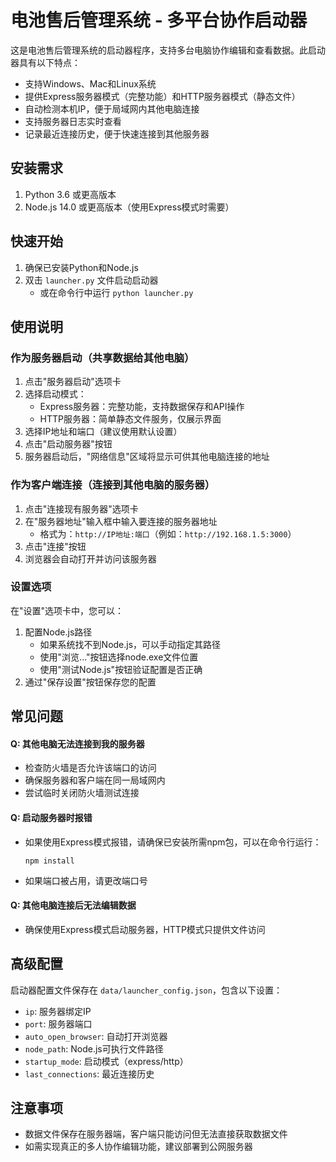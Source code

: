 # 电池售后管理系统 - 多平台协作启动器

这是电池售后管理系统的启动器程序，支持多台电脑协作编辑和查看数据。此启动器具有以下特点：

- 支持Windows、Mac和Linux系统
- 提供Express服务器模式（完整功能）和HTTP服务器模式（静态文件）
- 自动检测本机IP，便于局域网内其他电脑连接
- 支持服务器日志实时查看
- 记录最近连接历史，便于快速连接到其他服务器

## 安装需求

1. Python 3.6 或更高版本
2. Node.js 14.0 或更高版本（使用Express模式时需要）

## 快速开始

1. 确保已安装Python和Node.js
2. 双击 `launcher.py` 文件启动启动器
   - 或在命令行中运行 `python launcher.py`

## 使用说明

### 作为服务器启动（共享数据给其他电脑）

1. 点击"服务器启动"选项卡
2. 选择启动模式：
   - Express服务器：完整功能，支持数据保存和API操作
   - HTTP服务器：简单静态文件服务，仅展示界面
3. 选择IP地址和端口（建议使用默认设置）
4. 点击"启动服务器"按钮
5. 服务器启动后，"网络信息"区域将显示可供其他电脑连接的地址

### 作为客户端连接（连接到其他电脑的服务器）

1. 点击"连接现有服务器"选项卡
2. 在"服务器地址"输入框中输入要连接的服务器地址
   - 格式为：`http://IP地址:端口`（例如：`http://192.168.1.5:3000`）
3. 点击"连接"按钮
4. 浏览器会自动打开并访问该服务器

### 设置选项

在"设置"选项卡中，您可以：

1. 配置Node.js路径
   - 如果系统找不到Node.js，可以手动指定其路径
   - 使用"浏览..."按钮选择node.exe文件位置
   - 使用"测试Node.js"按钮验证配置是否正确
2. 通过"保存设置"按钮保存您的配置

## 常见问题

#### Q: 其他电脑无法连接到我的服务器
- 检查防火墙是否允许该端口的访问
- 确保服务器和客户端在同一局域网内
- 尝试临时关闭防火墙测试连接

#### Q: 启动服务器时报错
- 如果使用Express模式报错，请确保已安装所需npm包，可以在命令行运行：
  ```
  npm install
  ```
- 如果端口被占用，请更改端口号

#### Q: 其他电脑连接后无法编辑数据
- 确保使用Express模式启动服务器，HTTP模式只提供文件访问

## 高级配置

启动器配置文件保存在 `data/launcher_config.json`，包含以下设置：

- `ip`: 服务器绑定IP
- `port`: 服务器端口
- `auto_open_browser`: 自动打开浏览器
- `node_path`: Node.js可执行文件路径
- `startup_mode`: 启动模式（express/http）
- `last_connections`: 最近连接历史

## 注意事项

- 数据文件保存在服务器端，客户端只能访问但无法直接获取数据文件
- 如需实现真正的多人协作编辑功能，建议部署到公网服务器 